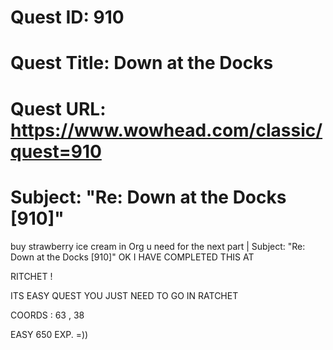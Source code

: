 # Quest ID: 910
# Quest Title: Down at the Docks
# Quest URL: https://www.wowhead.com/classic/quest=910
# Subject: "Re: Down at the Docks [910]"
buy strawberry ice cream in Org u need for the next part | Subject: "Re: Down at the Docks [910]"
OK I HAVE COMPLETED THIS AT

RITCHET !

ITS EASY QUEST YOU JUST NEED TO GO IN RATCHET

COORDS : 63 , 38

EASY 650 EXP. =))